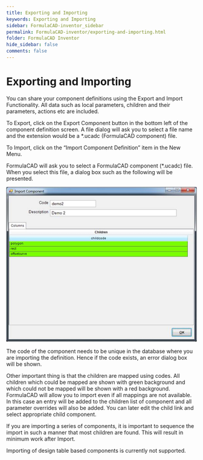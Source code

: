 ```yaml
---
title: Exporting and Importing
keywords: Exporting and Importing
sidebar: FormulaCAD-inventor_sidebar
permalink: FormulaCAD-inventor/exporting-and-importing.html
folder: FormulaCAD Inventor
hide_sidebar: false
comments: false
---
```

# Exporting and Importing



You can share your component definitions using the Export and Import Functionality. All data such as local parameters, children and their parameters, actions etc are included.

To Export, click on the Export Component button in the bottom left of the component definition screen. A file dialog will ask you to select a file name and the extension would be a *.ucadc (FormulaCAD component) file.

To Import, click on the “Import Component Definition” item in the New Menu.

FormulaCAD will ask you to select a FormulaCAD component (*.ucadc) file. When you select this file, a dialog box such as the following will be presented.


![](/images/importcomponent.jpg)


The code of the component needs to be unique in the database where you are importing the definition. Hence if the code exists, an error dialog box will be shown.

Other important thing is that the children are mapped using codes. All children which could be mapped are shown with green background and which could not be mapped will be shown with a red background.  FormulaCAD will allow you to import even if all mappings are not available. In this case an entry will be added to the children list of component and all parameter overrides will also be added. You can later edit the child link and select appropriate child component.

If you are importing a series of components, it is important to sequence the import in such a manner that most children are found. This will result in minimum work after Import.

Importing of design table based components is currently not supported.
